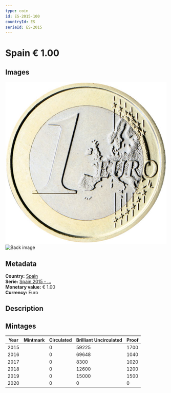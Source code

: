 ```yaml
---
type: coin
id: ES-2015-100
countryId: ES
serieId: ES-2015
---
```


# Spain € 1.00

## Images

![Front image](../../../img/common-2007-100.png) ![Back image](img/spain-2015-100.png)

## Metadata

**Country:** [Spain](../index.md)\
**Serie:** [Spain 2015 - ...](index.md)\
**Monetary value:** € 1.00\
**Currency:** Euro

## Description


## Mintages

| Year | Mintmark | Circulated | Brilliant Uncirculated | Proof |
| ---- | -------- | ---------- | ---------------------- | ----- |
| 2015 |  | 0| 59225 | 1700 |
| 2016 |  | 0| 69648 | 1040 |
| 2017 |  | 0| 8300 | 1020 |
| 2018 |  | 0| 12600 | 1200 |
| 2019 |  | 0| 15000 | 1500 |
| 2020 |  | 0| 0 | 0 |
